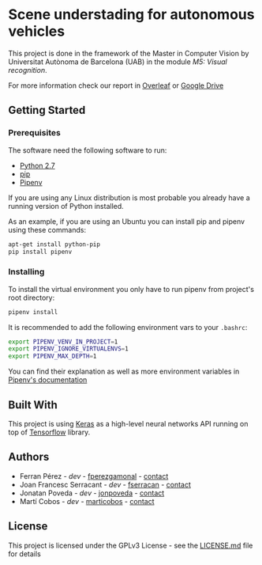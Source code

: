 # Scene understading for autonomous vehicles
This project is done in the framework of the Master in Computer Vision by
Universitat Autònoma de Barcelona (UAB) in the module _M5: Visual recognition_.

<!-- Short abstract (2-lines) -->

For more information check our report in [Overleaf][overleaf] or [Google Drive][gdrive]

## Getting Started

### Prerequisites
The software need the following software to run:

- [Python 2.7][python27]
- [pip][pip-pypi]
- [Pipenv][pipenv-docs]

If you are using any Linux distribution is most probable you already have a
running version of Python installed.

As an example, if you are using an Ubuntu you can install pip and pipenv using
these commands:

```sh
apt-get install python-pip
pip install pipenv
```


### Installing
To install the virtual environment you only have to run pipenv from project's
root directory:

```sh
pipenv install
```

It is recommended to add the following environment vars to your `.bashrc`:

```sh
export PIPENV_VENV_IN_PROJECT=1
export PIPENV_IGNORE_VIRTUALENVS=1
export PIPENV_MAX_DEPTH=1
```

You can find their explanation as well as more environment variables in
[Pipenv's documentation][pipenv-env-vars]


## Built With
This project is using [Keras][keras] as a high-level neural networks API running
on top of [Tensorflow][tf] library.


## Authors
- Ferran Pérez              - _dev_ - [fperezgamonal][ferran-github] - [contact](mailto:ferran.perezg@e-campus.uab.cat)
- Joan Francesc Serracant   - _dev_ - [fserracan][cesc-github] -  [contact](mailto:joanfrancesc.serracant@e-campus.uab.cat)
- Jonatan Poveda            - _dev_ - [jonpoveda][jonatan-github] - [contact](mailto:jonatan.poveda@e-campus.uab.cat)
- Martí Cobos               - _dev_ - [marticobos][marti-github] - [contact](mailto:marti.cobos@e-campus.uab.cat)


## License
This project is licensed under the GPLv3 License - see the [LICENSE.md](LICENSE.md) file for details

<!--
## Acknowledgements
-->

[python27]: https://docs.python.org/2/
[pip-pypi]: https://pypi.python.org/pypi/pip
[pipenv-docs]: http://pipenv.readthedocs.io/en/latest/
[pipenv-env-vars]: http://pipenv.readthedocs.io/en/latest/advanced/#configuration-with-environment-variables
[keras]: https://keras.io
[tf]: https://www.tensorflow.org

[ferran-github]: https://github.com/fperezgamonal
[cesc-github]: https://github.com/fserracant
[jonatan-github]: https://github.com/jonpoveda
[marti-github]: https://github.com/marticobos

[overleaf]: https://www.overleaf.com/read/rgbqdstbtmqz
[gdrive]: https://docs.google.com/presentation/d/1fmX2s14--DSvh6eTJD6e-rf5zkyVoq6O_012BAI6jJs/edit?usp=sharing
